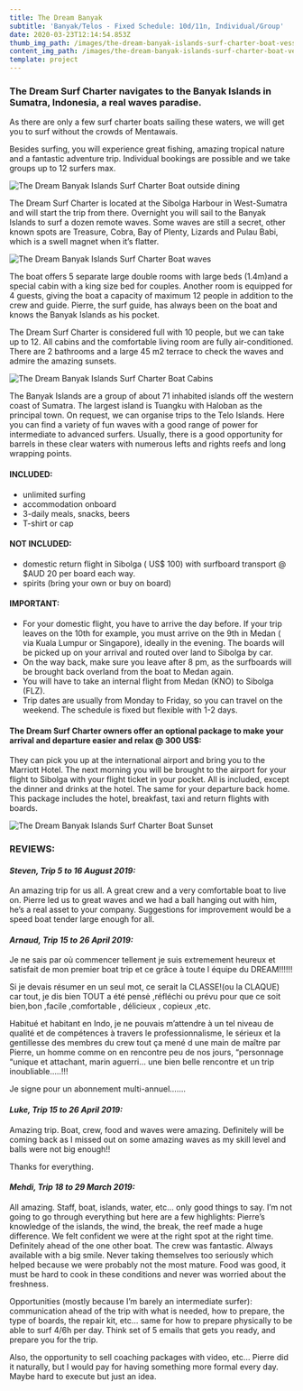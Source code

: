 ```yaml
---
title: The Dream Banyak
subtitle: 'Banyak/Telos - Fixed Schedule: 10d/11n, Individual/Group'
date: 2020-03-23T12:14:54.853Z
thumb_img_path: /images/the-dream-banyak-islands-surf-charter-boat-vessel.jpg
content_img_path: /images/the-dream-banyak-islands-surf-charter-boat-vessel.jpg
template: project
---
```

### The Dream Surf Charter navigates to the Banyak Islands in Sumatra, Indonesia, a real waves paradise.

As there are only a few surf charter boats sailing these waters, we will get you to surf without the crowds of Mentawais.

Besides surfing, you will experience great fishing, amazing tropical nature and a fantastic adventure trip. Individual bookings are possible and we take groups up to 12 surfers max.

![The Dream Banyak Islands Surf Charter Boat outside dining](/images/the-dream-banyak-islands-surf-charter-boat-dining.jpg "The Dream Banyak Islands Surf Charter Boat outside dining")

The Dream Surf Charter is located at the Sibolga Harbour in West-Sumatra and will start the trip from there. Overnight you will sail to the Banyak Islands to surf a dozen remote waves. Some waves are still a secret, other known spots are Treasure, Cobra, Bay of Plenty, Lizards and Pulau Babi, which is a swell magnet when it’s flatter.

![The Dream Banyak Islands Surf Charter Boat waves](/images/the-dream-banyak-islands-surf-charter-boat-waves.jpg "The Dream Banyak Islands Surf Charter Boat waves")

The boat offers 5 separate large double rooms with large beds (1.4m)and a special cabin with a king size bed for couples. Another room is equipped for 4 guests, giving the boat a capacity of maximum 12 people in addition to the crew and guide. Pierre, the surf guide, has always been on the boat and knows the Banyak Islands as his pocket.

The Dream Surf Charter is considered full with 10 people, but we can take up to 12. All cabins and the comfortable living room are fully air-conditioned. There are 2 bathrooms and a large 45 m2 terrace to check the waves and admire the amazing sunsets.

![The Dream Banyak Islands Surf Charter Boat Cabins](/images/the-dream-banyak-islands-surf-charter-boat-cabin.jpg "The Dream Banyak Islands Surf Charter Boat Cabins")

The Banyak Islands are a group of about 71 inhabited islands off the western coast of Sumatra. The largest island is Tuangku with Haloban as the principal town. On request, we can organise trips to the Telo Islands. Here you can find a variety of fun waves with a good range of power for intermediate to advanced surfers. Usually, there is a good opportunity for barrels in these clear waters with numerous lefts and rights reefs and long wrapping points.

#### INCLUDED:
- unlimited surfing
- accommodation onboard
- 3-daily meals, snacks, beers
- T-shirt or cap

#### NOT INCLUDED:
- domestic return flight in Sibolga ( US$ 100) with surfboard transport @ $AUD 20 per board each way.
- spirits (bring your own or buy on board)

#### IMPORTANT:
- For your domestic flight, you have to arrive the day before. If your trip leaves on the 10th for example, you must arrive on the 9th in Medan ( via Kuala Lumpur or Singapore), ideally in the evening. The boards will be picked up on your arrival and routed over land to Sibolga by car. 
- On the way back, make sure you leave after 8 pm, as the surfboards will be brought back overland from the boat to Medan again. 
- You will have to take an internal flight from Medan (KNO) to Sibolga (FLZ). 
- Trip dates are usually from Monday to Friday, so you can travel on the weekend. The schedule is fixed but flexible with 1-2 days.

#### The Dream Surf Charter owners offer an optional package to make your arrival and departure easier and relax @ 300 US$:  
They can pick you up at the international airport and bring you to the Marriott Hotel. The next morning you will be brought to the airport for your flight to Sibolga with your flight ticket in your pocket. All is included, except the dinner and drinks at the hotel. The same for your departure back home. This package includes the hotel, breakfast, taxi and return flights with boards.

![The Dream Banyak Islands Surf Charter Boat Sunset](/images/the-dream-banyak-islands-surf-charter-boat-sunset.jpg "The Dream Banyak Islands Surf Charter Boat Sunset")

### REVIEWS:

#### ***Steven, Trip 5 to 16 August 2019:***

An amazing trip for us all. A great crew and a very comfortable boat to live on. Pierre led us to great waves and we had a ball hanging out with him, he’s a real asset to your company. Suggestions for improvement would be a speed boat tender large enough for all.

#### ***Arnaud, Trip 15 to 26 April 2019:***

Je ne sais par où commencer tellement je suis extremement heureux et satisfait de mon premier boat trip et ce grâce à toute l équipe du DREAM!!!!!!

Si je devais résumer en un seul mot, ce serait la CLASSE!(ou la CLAQUE) car tout, je dis bien TOUT a été pensė ,réfléchi ou prévu pour que ce soit bien,bon ,facile ,comfortable , délicieux , copieux ,etc.

Habitué et habitant en Indo, je ne pouvais m’attendre à un tel niveau de qualité et de compétences à travers le professionnalisme, le sérieux et la gentillesse des membres du crew tout ça mené d une main de maître par Pierre, un homme comme on en rencontre peu de nos jours, “personnage “unique et attachant, marin aguerri… une bien belle rencontre et un trip inoubliable…..!!!

Je signe pour un abonnement multi-annuel…….

#### ***Luke, Trip 15 to 26 April 2019:***

Amazing trip. Boat, crew, food and waves were amazing. Definitely will be coming back as I missed out on some amazing waves as my skill level and balls were not big enough!!

Thanks for everything.

#### ***Mehdi, Trip 18 to 29 March 2019:***

All amazing. Staff, boat, islands, water, etc… only good things to say. I’m not going to go through everything but here are a few highlights: Pierre’s knowledge of the islands, the wind, the break, the reef made a huge difference. We felt confident we were at the right spot at the right time. Definitely ahead of the one other boat. The crew was fantastic. Always available with a big smile. Never taking themselves too seriously which helped because we were probably not the most mature. Food was good, it must be hard to cook in these conditions and never was worried about the freshness.

Opportunities (mostly because I’m barely an intermediate surfer): communication ahead of the trip with what is needed, how to prepare, the type of boards, the repair kit, etc… same for how to prepare physically to be able to surf 4/6h per day. Think set of 5 emails that gets you ready, and prepare you for the trip.

Also, the opportunity to sell coaching packages with video, etc… Pierre did it naturally, but I would pay for having something more formal every day. Maybe hard to execute but just an idea.